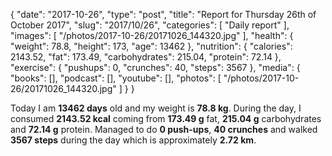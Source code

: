 {
    "date": "2017-10-26",
    "type": "post",
    "title": "Report for Thursday 26th of October 2017",
    "slug": "2017\/10\/26",
    "categories": [
        "Daily report"
    ],
    "images": [
        "\/photos\/2017-10-26\/20171026_144320.jpg"
    ],
    "health": {
        "weight": 78.8,
        "height": 173,
        "age": 13462
    },
    "nutrition": {
        "calories": 2143.52,
        "fat": 173.49,
        "carbohydrates": 215.04,
        "protein": 72.14
    },
    "exercise": {
        "pushups": 0,
        "crunches": 40,
        "steps": 3567
    },
    "media": {
        "books": [],
        "podcast": [],
        "youtube": [],
        "photos": [
            "\/photos\/2017-10-26\/20171026_144320.jpg"
        ]
    }
}

Today I am <strong>13462 days</strong> old and my weight is <strong>78.8 kg</strong>. During the day, I consumed <strong>2143.52 kcal</strong> coming from <strong>173.49 g</strong> fat, <strong>215.04 g</strong> carbohydrates and <strong>72.14 g</strong> protein. Managed to do <strong>0 push-ups</strong>, <strong>40 crunches</strong> and walked <strong>3567 steps</strong> during the day which is approximately <strong>2.72 km</strong>.